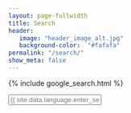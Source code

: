 ```yaml
---
layout: page-fullwidth
title: Search
header:
   image: "header_image_alt.jpg"
   background-color:  "#fafafa"
permalink: "/search/"
show_meta: false
---
```


{% include google_search.html %}

<form style="padding-bottom: 200px;" onsubmit="google_search()" >
  <input type="text" id="google-search" placeholder="{{ site.data.language.enter_search_term }}">
</form>
